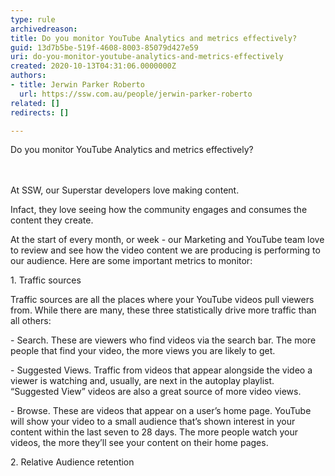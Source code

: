 ```yaml
---
type: rule
archivedreason: 
title: Do you monitor YouTube Analytics and metrics effectively?
guid: 13d7b5be-519f-4608-8003-85079d427e59
uri: do-you-monitor-youtube-analytics-and-metrics-effectively
created: 2020-10-13T04:31:06.0000000Z
authors:
- title: Jerwin Parker Roberto
  url: https://ssw.com.au/people/jerwin-parker-roberto
related: []
redirects: []

---
```



Do you monitor YouTube Analytics and metrics effectively?&#160;<br>
<br><excerpt class='endintro'></excerpt><br>
<p>​​At SSW, our Superstar developers love making content.&#160;</p><p>Infact, they love seeing how the community engages and consumes the content they create.&#160;<br></p><p>At the start of every month, or week - our Marketing and YouTube team love to review and see how the video content we are producing is performing to our audience. Here are some important metrics to monitor&#58;&#160;<br></p><p>1. Traffic sources&#160;<br></p><p>Traffic sources are all the places where your YouTube videos pull viewers from. While there are many, these three statistically drive more traffic than all others&#58;</p><p>- Search.&#160;These are viewers who find videos via the search bar. The more people that find your video, the more views you are likely to get.<br></p><p>- Suggested Views.&#160;Traffic from videos that appear alongside the video a viewer is watching and, usually, are next in the autoplay playlist.&#160; “Suggested View” videos are also a great source of more video views.<br></p><p>- Browse.&#160;These are videos that appear on a user’s home page. YouTube will show your video to a small audience that’s shown interest in your content within the last seven to 28 days. The more people watch your videos, the more they’ll see your content on their home pages.<br></p><p>2. Relative Audience retention&#160;<br></p><p><br></p><p>​​<br></p><p><br></p><p><br></p>


